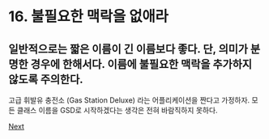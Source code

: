 # 16. 불필요한 맥락을 없애라

## **일반적으로는 짧은 이름이 긴 이름보다 좋다. 단, 의미가 분명한 경우에 한해서다. 이름에 불필요한 맥락을 추가하지 않도록 주의한다.** 

고급 휘발유 충전소 \(Gas Station Deluxe\) 라는 어플리케이션을 짠다고 가정하자. 모든 클래스 이름을 GSD로 시작하겠다는 생각은 전혀 바람직하지 못하다.



[Next](3/README.md)